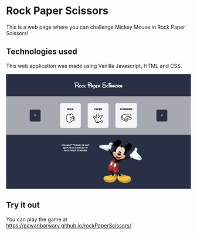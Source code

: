 # Rock Paper Scissors

This is a web page where you can challenge Mickey Mouse in Rock Paper Scissors! 

## Technologies used

This web application was made using Vanilla Javascript, HTML and CSS. 

![A preview of the page](./images/preview-webpage.png)

## Try it out

You can play the game at https://pawanbarwary.github.io/rockPaperScissors/.
